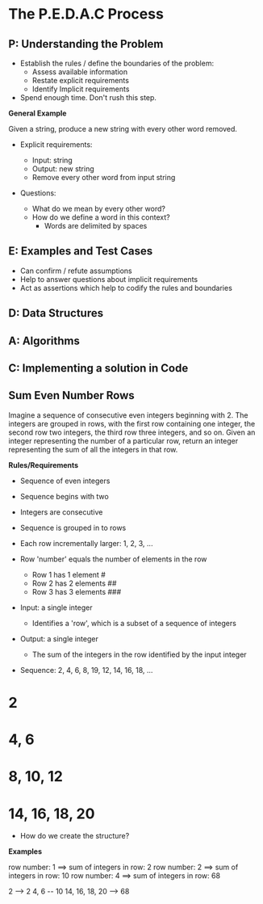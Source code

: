 # The P.E.D.A.C Process 

## P: Understanding the Problem 

- Establish the rules / define the boundaries of the problem:
  - Assess available information 
  - Restate explicit requirements 
  - Identify Implicit requirements 
- Spend enough time. Don't rush this step.  

**General Example**

Given a string, produce a new string with every other word removed. 

- Explicit requirements: 
  - Input: string 
  - Output: new string 
  - Remove every other word from input string 

- Questions: 
  - What do we mean by every other word? 
  - How do we define a word in this context? 
    - Words are delimited by spaces 

## E: Examples and Test Cases 

- Can confirm / refute assumptions 
- Help to answer questions about implicit requirements 
- Act as assertions which help to codify the rules and boundaries 


## D: Data Structures 
## A: Algorithms 
## C: Implementing a solution in Code

## Sum Even Number Rows 

Imagine a sequence of consecutive even integers beginning with 2. The integers are grouped in rows, with the first row containing one integer, the second row two integers, the third row three integers, and so on. Given an integer representing the number of a particular row, return an integer representing the sum of all the integers in that row. 

**Rules/Requirements**
- Sequence of even integers 
- Sequence begins with two 
- Integers are consecutive 
- Sequence is grouped in to rows 
- Each row incrementally larger: 1, 2, 3, ...
- Row 'number' equals the number of elements in the row 
  - Row 1 has 1 element #
  - Row 2 has 2 elements ##
  - Row 3 has 3 elements ###
- Input: a single integer 
  - Identifies a 'row', which is a subset of a sequence of integers 
- Output: a single integer 
  - The sum of the integers in the row identified by the input integer 

- Sequence: 
2, 4, 6, 8, 19, 12, 14, 16, 18, ...

# 2
# 4, 6 
# 8, 10, 12
# 14, 16, 18, 20

- How do we create the structure? 

**Examples**

row number: 1 ==> sum of integers in row: 2
row number: 2 ==> sum of integers in row: 10
row number: 4 ==> sum of integers in row: 68

2 --> 2 
4, 6 -- 10
14, 16, 18, 20 --> 68